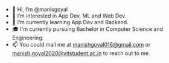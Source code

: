 - 👋 Hi, I’m @manisgoyal
- 👀 I’m interested in App Dev, ML and Web Dev.
- 🌱 I’m currently learning App Dev and Backend.
- :mortar_board: I'm currently pursuing Bachelor in Computer Science and Engineering.
- 📫 You could mail me at <a href = "mailto://manishgoyal016@gmail.com">manishgoyal016@gmail.com</a> or <a href = "mailto://manish.goyal2020@vitstudent.ac.in">manish.goyal2020@vitstudent.ac.in</a> to reach out to me.

<!---
manisgoyal/manisgoyal is a ✨ special ✨ repository because its `README.md` (this file) appears on your GitHub profile.
You can click the Preview link to take a look at your changes.
--->
